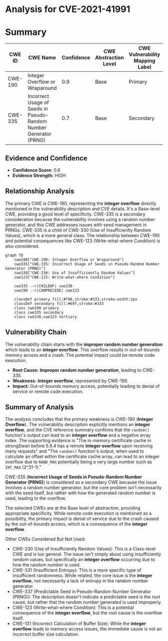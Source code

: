# Analysis for CVE-2021-41991

# Summary
| CWE ID | CWE Name | Confidence | CWE Abstraction Level | CWE Vulnerability Mapping Label | CWE-Vulnerability Mapping Notes |
|---|---|---|---|---|---|
| CWE-190 | Integer Overflow or Wraparound | 0.9 | Base | Primary | Allowed |
| CWE-335 | Incorrect Usage of Seeds in Pseudo-Random Number Generator (PRNG) | 0.7 | Base | Secondary | Allowed |

## Evidence and Confidence

*   **Confidence Score:** 0.8
*   **Evidence Strength:** HIGH

## Relationship Analysis
The primary CWE is CWE-190, representing the **integer overflow** directly mentioned in the vulnerability description and CVE details. It's a Base-level CWE, providing a good level of specificity. CWE-335 is a secondary consideration because the vulnerability involves using a random number generator, and this CWE addresses issues with seed management in PRNGs. CWE-335 is a child of CWE-330 (Use of Insufficiently Random Values), which is a more general class. The relationship between CWE-190 and potential consequences like CWE-123 (Write-what-where Condition) is also considered.

```mermaid
graph TD
    cwe190["CWE-190: Integer Overflow or Wraparound"]
    cwe335["CWE-335: Incorrect Usage of Seeds in Pseudo-Random Number Generator (PRNG)"]
    cwe330["CWE-330: Use of Insufficiently Random Values"]
    cwe123["CWE-123: Write-what-where Condition"]

    cwe335 -->|CHILDOF| cwe330
    cwe190 -->|CANPRECEDE| cwe123

    classDef primary fill:#f96,stroke:#333,stroke-width:2px
    classDef secondary fill:#69f,stroke:#333
    class cwe190 primary
    class cwe335 secondary
    class cwe330,cwe123 tertiary
```

## Vulnerability Chain
The vulnerability chain starts with the **improper random number generation** which leads to an **integer overflow**. This overflow results in out-of-bounds memory access and a crash. The potential impact could be remote code execution.
  - **Root Cause:** **Improper random number generation**, leading to CWE-335.
  - **Weakness:** **Integer overflow**, represented by CWE-190.
  - **Impact:** Out-of-bounds memory access, potentially leading to denial of service or remote code execution.

## Summary of Analysis
The analysis concludes that the primary weakness is CWE-190 (**Integer Overflow**). The vulnerability description explicitly mentions an **integer overflow**, and the CVE reference summary confirms that the `random()` function's output can lead to an **integer overflow** and a negative array index. The supporting evidence is "The in-memory certificate cache in strongSwan before 5.9.4 has a remote **integer overflow** upon receiving many requests" and "The `random()` function's output, when used to calculate an offset within the certificate cache array, can lead to an integer overflow due to `RAND_MAX` potentially being a very large number such as `INT_MAX` (2^31-1)."

CWE-335 (**Incorrect Usage of Seeds in Pseudo-Random Number Generator (PRNG)**) is considered as a secondary CWE because the issue involves a random number generator, but the core problem isn't necessarily with the seed itself, but rather with how the generated random number is used, leading to the overflow.

The selected CWEs are at the Base level of abstraction, providing appropriate specificity. While remote code execution is mentioned as a possibility, the primary impact is denial of service due to the crash caused by the out-of-bounds access, which is a consequence of the **integer overflow**.

Other CWEs Considered But Not Used:

*   CWE-330 (Use of Insufficiently Random Values): This is a Class-level CWE and is too general. The issue isn't simply about using insufficiently random values, but specifically an **integer overflow** occurring due to how the random number is used.
*   CWE-331 (Insufficient Entropy): This is a more specific type of insufficient randomness. While related, the core issue is the **integer overflow**, not necessarily a lack of entropy in the random number generator.
*   CWE-337 (Predictable Seed in Pseudo-Random Number Generator (PRNG)): The description doesn't indicate a predictable seed is the root cause, but rather that the random number generated is used improperly.
*   CWE-123 (Write-what-where Condition): This is a potential consequence of the **integer overflow**, but the root cause is the overflow itself.
*   CWE-131 (Incorrect Calculation of Buffer Size): While the **integer overflow** leads to memory access issues, the immediate cause is not an incorrect buffer size calculation.